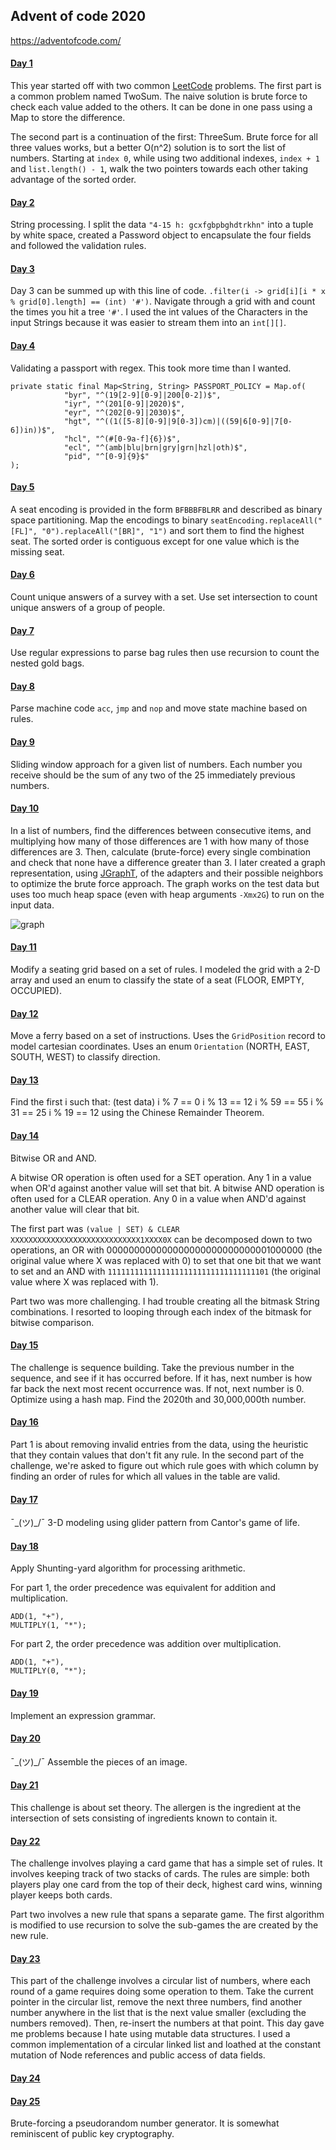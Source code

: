 ## Advent of code 2020
https://adventofcode.com/

#### [Day 1](https://github.com/ericbalawejder/advent-of-code/tree/main/src/main/java/aoc/year2020/day1)
This year started off with two common [LeetCode](https://leetcode.com/) problems. 
The first part is a common problem named TwoSum. The naive solution is brute force 
to check each value added to the others. It can be done in one pass using a Map 
to store the difference.

The second part is a continuation of the first: ThreeSum. Brute force for all three 
values works, but a better O(n^2) solution is to sort the list of numbers. Starting 
at `index 0`, while using two additional indexes, `index + 1` and `list.length() - 1`, walk 
the two pointers towards each other taking advantage of the sorted order.


#### [Day 2](https://github.com/ericbalawejder/advent-of-code/tree/main/src/main/java/aoc/year2020/day2)
String processing. I split the data `"4-15 h: gcxfgbpbghdtrkhn"` into a tuple by white space, created 
a Password object to encapsulate the four fields and followed the validation rules.


#### [Day 3](https://github.com/ericbalawejder/advent-of-code/tree/main/src/main/java/aoc/year2020/day3)
Day 3 can be summed up with this line of code. `.filter(i -> grid[i][i * x % grid[0].length] == (int) '#')`.
Navigate through a grid with and count the times you hit a tree `'#'`. I used the int values
of the Characters in the input Strings because it was easier to stream them into an `int[][]`. 


#### [Day 4](https://github.com/ericbalawejder/advent-of-code/tree/main/src/main/java/aoc/year2020/day4)
Validating a passport with regex. This took more time than I wanted.
```
private static final Map<String, String> PASSPORT_POLICY = Map.of(
            "byr", "^(19[2-9][0-9]|200[0-2])$",
            "iyr", "^(201[0-9]|2020)$",
            "eyr", "^(202[0-9]|2030)$",
            "hgt", "^((1([5-8][0-9]|9[0-3])cm)|((59|6[0-9]|7[0-6])in))$",
            "hcl", "^(#[0-9a-f]{6})$",
            "ecl", "^(amb|blu|brn|gry|grn|hzl|oth)$",
            "pid", "^[0-9]{9}$"
);
```


#### [Day 5](https://github.com/ericbalawejder/advent-of-code/tree/main/src/main/java/aoc/year2020/day5)
A seat encoding is provided in the form `BFBBBFBLRR` and described as binary space partitioning.
Map the encodings to binary `seatEncoding.replaceAll("[FL]", "0").replaceAll("[BR]", "1")` and
sort them to find the highest seat. The sorted order is contiguous except for one value
which is the missing seat.


#### [Day 6](https://github.com/ericbalawejder/advent-of-code/tree/main/src/main/java/aoc/year2020/day6)
Count unique answers of a survey with a set. Use set intersection to count unique answers of
a group of people.


#### [Day 7](https://github.com/ericbalawejder/advent-of-code/tree/main/src/main/java/aoc/year2020/day7)
Use regular expressions to parse bag rules then use recursion to count the nested gold bags.


#### [Day 8](https://github.com/ericbalawejder/advent-of-code/tree/main/src/main/java/aoc/year2020/day8)
Parse machine code `acc`, `jmp` and `nop` and move state machine based on rules.


#### [Day 9](https://github.com/ericbalawejder/advent-of-code/tree/main/src/main/java/aoc/year2020/day9)
Sliding window approach for a given list of numbers. Each number you receive should be the sum 
of any two of the 25 immediately previous numbers.


#### [Day 10](https://github.com/ericbalawejder/advent-of-code/tree/main/src/main/java/aoc/year2020/day10)
In a list of numbers, find the differences between consecutive items, and multiplying how many of those 
differences are 1 with how many of those differences are 3. Then, calculate (brute-force) every single 
combination and check that none have a difference greater than 3. I later created a graph representation, 
using [JGraphT](https://jgrapht.org/), of the adapters and their possible neighbors to optimize the brute 
force approach. The graph works on the test data but uses too much heap space (even with heap arguments `-Xmx2G`) 
to run on the input data.

![graph](/src/main/java/aoc/year2020/day10/graph.png)


#### [Day 11](https://github.com/ericbalawejder/advent-of-code/tree/main/src/main/java/aoc/year2020/day11)
Modify a seating grid based on a set of rules. I modeled the grid with a 2-D array and used an enum
to classify the state of a seat (FLOOR, EMPTY, OCCUPIED).


#### [Day 12](https://github.com/ericbalawejder/advent-of-code/tree/main/src/main/java/aoc/year2020/day12)
Move a ferry based on a set of instructions. Uses the `GridPosition` record to model cartesian coordinates.
Uses an enum `Orientation` (NORTH, EAST, SOUTH, WEST) to classify direction.


#### [Day 13](https://github.com/ericbalawejder/advent-of-code/tree/main/src/main/java/aoc/year2020/day13)
Find the first i such that:
(test data)
i % 7 == 0
i % 13 == 12
i % 59 == 55
i % 31 == 25
i % 19 == 12
using the Chinese Remainder Theorem.


#### [Day 14](https://github.com/ericbalawejder/advent-of-code/tree/main/src/main/java/aoc/year2020/day14)
Bitwise OR and AND.

A bitwise OR operation is often used for a SET operation. Any 1 in a value when OR'd 
against another value will set that bit. A bitwise AND operation is often used for a 
CLEAR operation. Any 0 in a value when AND'd against another value will clear that bit.

The first part was `(value | SET) & CLEAR`
`XXXXXXXXXXXXXXXXXXXXXXXXXXXXX1XXXX0X` can be decomposed down to two operations, an OR 
with 000000000000000000000000000001000000 (the original value where X was replaced with 0) 
to set that one bit that we want to set and an AND with `111111111111111111111111111111111101` 
(the original value where X was replaced with 1). 

Part two was more challenging. I had trouble creating all the bitmask String combinations.
I resorted to looping through each index of the bitmask for bitwise comparison.


#### [Day 15](https://github.com/ericbalawejder/advent-of-code/tree/main/src/main/java/aoc/year2020/day15)
The challenge is sequence building. Take the previous number in the sequence, and see if it has occurred 
before. If it has, next number is how far back the next most recent occurrence was. If not, next number 
is 0. Optimize using a hash map. Find the 2020th and 30,000,000th number. 


#### [Day 16](https://github.com/ericbalawejder/advent-of-code/tree/main/src/main/java/aoc/year2020/day16)
Part 1 is about removing invalid entries from the data, using the heuristic that they contain values that 
don't fit any rule. In the second part of the challenge, we're asked to figure out which rule goes with 
which column by finding an order of rules for which all values in the table are valid.


#### [Day 17](https://github.com/ericbalawejder/advent-of-code/tree/main/src/main/java/aoc/year2020/day17)
¯\_(ツ)_/¯ 3-D modeling using glider pattern from Cantor's game of life.


#### [Day 18](https://github.com/ericbalawejder/advent-of-code/tree/main/src/main/java/aoc/year2020/day18)
Apply Shunting-yard algorithm for processing arithmetic. 

For part 1, the order precedence was equivalent for addition and multiplication.
```
ADD(1, "+"),
MULTIPLY(1, "*");
```
For part 2, the order precedence was addition over multiplication.
```
ADD(1, "+"),
MULTIPLY(0, "*");
```


#### [Day 19](https://github.com/ericbalawejder/advent-of-code/tree/main/src/main/java/aoc/year2020/day19)
Implement an expression grammar.


#### [Day 20](https://github.com/ericbalawejder/advent-of-code/tree/main/src/main/java/aoc/year2020/day20)
¯\_(ツ)_/¯ Assemble the pieces of an image.


#### [Day 21](https://github.com/ericbalawejder/advent-of-code/tree/main/src/main/java/aoc/year2020/day21)
This challenge is about set theory. The allergen is the ingredient at the intersection of
sets consisting of ingredients known to contain it.


#### [Day 22](https://github.com/ericbalawejder/advent-of-code/tree/main/src/main/java/aoc/year2020/day22)
The challenge involves playing a card game that has a simple set of rules. It involves keeping track 
of two stacks of cards. The rules are simple: both players play one card from the top of their deck, highest 
card wins, winning player keeps both cards.

Part two involves a new rule that spans a separate game. The first algorithm is modified to use recursion
to solve the sub-games the are created by the new rule.


#### [Day 23](https://github.com/ericbalawejder/advent-of-code/tree/main/src/main/java/aoc/year2020/day23)
This part of the challenge involves a circular list of numbers, where each round of a game requires doing 
some operation to them. Take the current pointer in the circular list, remove the next three numbers, find 
another number anywhere in the list that is the next value smaller (excluding the numbers removed). 
Then, re-insert the numbers at that point. This day gave me problems because I hate using mutable data 
structures. I used a common implementation of a circular linked list and loathed at the constant mutation 
of Node references and public access of data fields.


#### [Day 24](https://github.com/ericbalawejder/advent-of-code/tree/main/src/main/java/aoc/year2020/day24)


#### [Day 25](https://github.com/ericbalawejder/advent-of-code/tree/main/src/main/java/aoc/year2020/day25)
Brute-forcing a pseudorandom number generator. It is somewhat reminiscent of public key cryptography.
